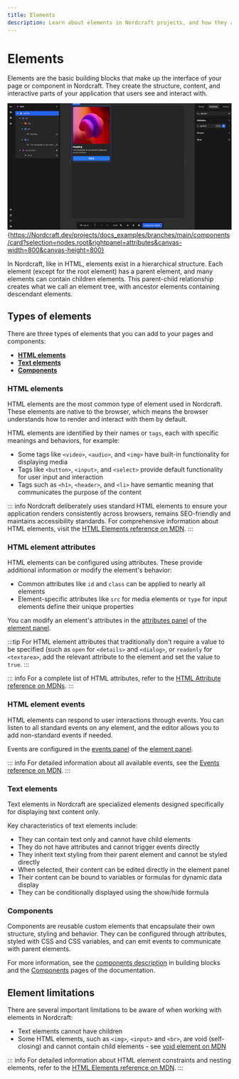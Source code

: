 ```yaml
---
title: Elements
description: Learn about elements in Nordcraft projects, and how they are used to define the structure of your pages.
---
```


# Elements

Elements are the basic building blocks that make up the interface of your page or component in Nordcraft. They create the structure, content, and interactive parts of your application that users see and interact with.

![A component is being edited, with the HTML element visible. The component consists of a number of semantic HTML elements and also includes a Nordcraft card-button components.|16/9](elements.webp 'Elements'){https://Nordcraft.dev/projects/docs_examples/branches/main/components/card?selection=nodes.root&rightpanel=attributes&canvas-width=800&canvas-height=800}

In Nordcraft, like in HTML, elements exist in a hierarchical structure. Each element (except for the root element) has a parent element, and many elements can contain children elements. This parent-child relationship creates what we call an element tree, with ancestor elements containing descendant elements.

## Types of elements

There are three types of elements that you can add to your pages and components:

- **[HTML elements](#html-elements)**
- **[Text elements](#text-elements)**
- **[Components](#components)**

### HTML elements

HTML elements are the most common type of element used in Nordcraft. These elements are native to the browser, which means the browser understands how to render and interact with them by default.

HTML elements are identified by their names or `tags`, each with specific meanings and behaviors, for example:

- Some tags like `<video>`, `<audio>`, and `<img>` have built-in functionality for displaying media
- Tags like `<button>`, `<input>`, and `<select>` provide default functionality for user input and interaction
- Tags such as `<h1>`, `<header>`, and `<li>` have semantic meaning that communicates the purpose of the content

::: info
Nordcraft deliberately uses standard HTML elements to ensure your application renders consistently across browsers, remains SEO-friendly and maintains accessibility standards. For comprehensive information about HTML elements, visit the [HTML Elements reference on MDN](https://developer.mozilla.org/en-US/docs/Web/HTML/Element).
:::

### HTML element attributes

HTML elements can be configured using attributes. These provide additional information or modify the element's behavior:

- Common attributes like `id` and `class` can be applied to nearly all elements
- Element-specific attributes like `src` for media elements or `type` for input elements define their unique properties

You can modify an element's attributes in the [attributes panel](/the-editor/element-panel#attributes-panel) of the [element panel](/the-editor/element-panel).

:::tip
For HTML element attributes that traditionally don't require a value to be specified (such as `open` for `<details>` and `<dialog>`, or `readonly` for `<textarea>`, add the relevant attribute to the element and set the value to `true`.
:::

::: info
For a complete list of HTML attributes, refer to the [HTML Attribute reference on MDNs](https://developer.mozilla.org/en-US/docs/Web/HTML/Attributes).
:::

### HTML element events

HTML elements can respond to user interactions through events. You can listen to all standard events on any element, and the editor allows you to add non-standard events if needed.

Events are configured in the [events panel](/the-editor/element-panel#events-panel) of the [element panel](/the-editor/element-panel).

::: info
For detailed information about all available events, see the [Events reference on MDN](https://developer.mozilla.org/en-US/docs/Web/API/Event).
:::

### Text elements

Text elements in Nordcraft are specialized elements designed specifically for displaying text content only.

Key characteristics of text elements include:

- They can contain text only and cannot have child elements
- They do not have attributes and cannot trigger events directly
- They inherit text styling from their parent element and cannot be styled directly
- When selected, their content can be edited directly in the element panel
- Their content can be bound to variables or formulas for dynamic data display
- They can be conditionally displayed using the show/hide formula

### Components

Components are reusable custom elements that encapsulate their own structure, styling and behavior. They can be configured through attributes, styled with CSS and CSS variables, and can emit events to communicate with parent elements.

For more information, see the [components description](/building-blocks/components) in building blocks and the [Components](/components/overview) pages of the documentation.

## Element limitations

There are several important limitations to be aware of when working with elements in Nordcraft:

- Text elements cannot have children
- Some HTML elements, such as `<img>`, `<input>` and `<br>`, are void (self-closing) and cannot contain child elements - see [void element on MDN](https://developer.mozilla.org/en-US/docs/Glossary/Void_element)

::: info
For detailed information about HTML element constraints and nesting elements, refer to the [HTML Elements reference on MDN](https://developer.mozilla.org/en-US/docs/Web/HTML/Element).
:::
